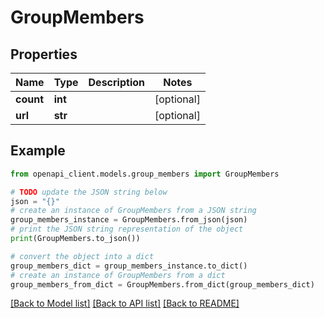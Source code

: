# GroupMembers


## Properties

Name | Type | Description | Notes
------------ | ------------- | ------------- | -------------
**count** | **int** |  | [optional] 
**url** | **str** |  | [optional] 

## Example

```python
from openapi_client.models.group_members import GroupMembers

# TODO update the JSON string below
json = "{}"
# create an instance of GroupMembers from a JSON string
group_members_instance = GroupMembers.from_json(json)
# print the JSON string representation of the object
print(GroupMembers.to_json())

# convert the object into a dict
group_members_dict = group_members_instance.to_dict()
# create an instance of GroupMembers from a dict
group_members_from_dict = GroupMembers.from_dict(group_members_dict)
```
[[Back to Model list]](../README.md#documentation-for-models) [[Back to API list]](../README.md#documentation-for-api-endpoints) [[Back to README]](../README.md)


